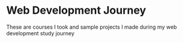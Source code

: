 # Web Development Journey

These are courses I took and sample projects I made during my web development study journey
